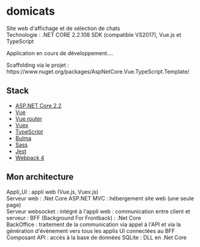 # domicats
Site web d'affichage et de sélection de chats<br />
Technologie : .NET CORE 2.2.108 SDK (compatible VS2017), Vue.js et TypeScript<br />
<p>
Application en cours de développement....
</p>
<p>
Scaffolding via le projet : https://www.nuget.org/packages/AspNetCore.Vue.TypeScript.Template/
</p>

<h2>Stack</h2> 
<ul>
<li><a href="https://www.microsoft.com/net" target="_blank">ASP.NET Core 2.2</a></li> 
<li><a href="https://vuejs.org/" target="_blank">Vue</a></li> 
<li><a href="https://router.vuejs.org/" target="_blank">Vue router</a></li> 
<li><a href="https://vuex.vuejs.org/" target="_blank">Vuex</a></li>
<li><a href="https://www.typescriptlang.org/" target="_blank">TypeScript</a></li>
<li><a href="https://bulma.io/" target="_blank">Bulma</a></li> 
<li><a href="https://sass-lang.com/" target="_blank">Sass</a></li> 
<li><a href="https://jestjs.io/" target="_blank">Jest</a></li> 
<li><a href="https://webpack.js.org/" target="_blank">Webpack 4</a></li>
</ul>

<h2>Mon architecture</h2>
Appli_UI : appli web (Vue.js, Vuex.js)<br />
Serveur web : .Net Core ASP.NET MVC : hébergement site web (une seule page)<br />
Serveur websocket : intégré à l'appli web : communication entre client et serveur : BFF (Background For Frontback) : .Net Core<br />
BackOffice : traitement de la communication via appel à l'API et via la génération d'évènement vers tous les applis UI connectées au BFF<br />
Composant API  : accès à la base de données SQLite : DLL en .Net Core


